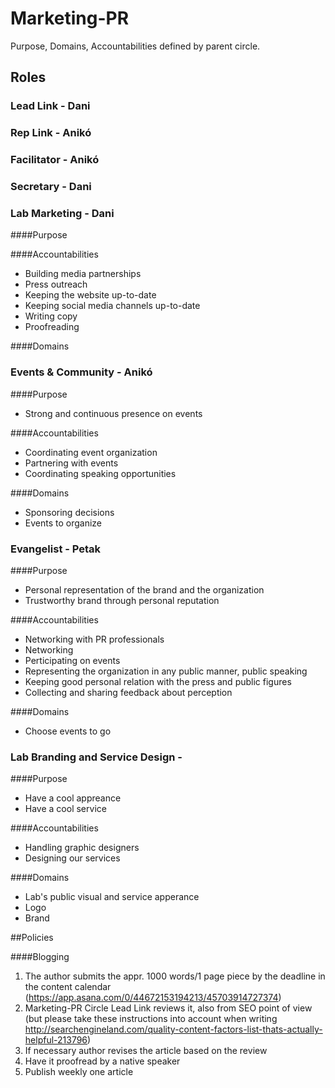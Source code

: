 # Marketing-PR

Purpose, Domains, Accountabilities defined by parent circle.

## Roles

### Lead Link - Dani
### Rep Link - Anikó
### Facilitator - Anikó
### Secretary - Dani

### Lab Marketing - Dani

####Purpose

####Accountabilities
- Building media partnerships
- Press outreach
- Keeping the website up-to-date
- Keeping social media channels up-to-date
- Writing copy
- Proofreading

####Domains

### Events & Community - Anikó

####Purpose
- Strong and continuous presence on events

####Accountabilities
- Coordinating event organization
- Partnering with events
- Coordinating speaking opportunities

####Domains
- Sponsoring decisions
- Events to organize

### Evangelist - Petak

####Purpose
- Personal representation of the brand and the organization
- Trustworthy brand through personal reputation

####Accountabilities
- Networking with PR professionals
- Networking
- Perticipating on events
- Representing the organization in any public manner, public speaking
- Keeping good personal relation with the press and public figures
- Collecting and sharing feedback about perception

####Domains
- Choose events to go

### Lab Branding and Service Design - 

####Purpose
- Have a cool appreance 
- Have a cool service

####Accountabilities
- Handling graphic designers
- Designing our services

####Domains
- Lab's public visual and service apperance
- Logo
- Brand

##Policies

####Blogging
1. The author submits the appr. 1000 words/1 page piece by the deadline in the content calendar (https://app.asana.com/0/44672153194213/45703914727374)
2. Marketing-PR Circle Lead Link reviews it, also from SEO point of view (but please take these instructions into account when writing http://searchengineland.com/quality-content-factors-list-thats-actually-helpful-213796)
3. If necessary author revises the article based on the review
4. Have it proofread by a native speaker
5. Publish weekly one article
